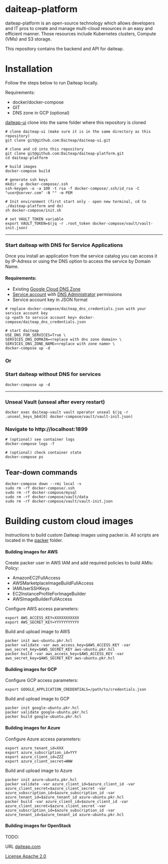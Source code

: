 # daiteap-platform

daiteap-platform is an open-source technology which allows developers and IT pros to create and manage multi-cloud resources in an easy and efficient manner. Those resources include Kubernetes clusters, Compute (VMs) and S3 storage.

This repository contains the backend and API for daiteap. 

# Installation

Follow the steps below to run Daiteap locally. 

Requirements:
- docker/docker-compose
- GIT
- DNS zone in GCP (optional)

[daiteap-ui](https://github.com/Daiteap/daiteap-ui) clone into the same folder where this repository is cloned

```shell
# clone daiteap-ui (make sure it is in the same directory as this repository)
git clone git@github.com:Daiteap/daiteap-ui.git

# clone and cd into this repository
git clone git@github.com:Daiteap/daiteap-platform.git
cd daiteap-platform

# build images
docker-compose build

# generate ssh keys
mkdir -p docker-compose/.ssh
ssh-keygen -o -a 100 -t rsa -f docker-compose/.ssh/id_rsa -C "user@server.com" -N "" -m PEM

# Init environment (first start only - open new terminal, cd to ./daiteap-platform and do)
sh docker-compose/init.sh

# set VAULT_TOKEN variable
export VAULT_TOKEN=$(jq -r .root_token docker-compose/vault/vault-init.json)
```
___
### Start daiteap with DNS for Service Applications
Once you install an application from the service catalog you can access it by IP-Adress or using the DNS option to access the service by Domain Name.

#### Requirements:
- Existing [Google Cloud DNS Zone](https://cloud.google.com/dns/docs/zones#create-pub-zone)
- [Service account](https://cloud.google.com/iam/docs/creating-managing-service-accounts#creating) with [DNS Administrator](https://cloud.google.com/iam/docs/understanding-roles#dns-roles) permissions
- Service account key in JSON format

```shell
# replace docker-compose/daiteap_dns_credentials.json with your service account key
cp <path to service account key> docker-compose/daiteap_dns_credentials.json

# start daiteap
USE_DNS_FOR_SERVICES=True \
SERVICES_DNS_DOMAIN=<replace with dns zone domain> \
SERVICES_DNS_ZONE_NAME=<replace with zone name> \
docker-compose up -d
```

### Or
### Start daiteap without DNS for services
```shell
docker-compose up -d
```
___
### Unseal Vault (unseal after every restart)
```shell
docker exec daiteap-vault vault operator unseal $(jq -r .unseal_keys_b64[0] docker-compose/vault/vault-init.json)
```

### Navigate to http://localhost:1899

```shell
# (optional) see container logs
docker-compose logs -f

# (optional) check container state
docker-compose ps
```

## Tear-down commands
```shell
docker-compose down --rmi local -v
sudo rm -rf docker-compose/.ssh
sudo rm -rf docker-compose/mysql
sudo rm -rf docker-compose/vault/data
sudo rm -rf docker-compose/vault/vault-init.json
```

# Building custom cloud images

Instructions to build custom Daiteap images using packer.io. All scripts are located in the [packer](./packer/) folder.

#### Building images for AWS

Create packer user in AWS IAM and add required policies to build AMIs:
Policy:
- AmazonEC2FullAccess  
- AWSMarketplaceImageBuildFullAccess  
- IAMUserSSHKeys  
- EC2InstanceProfileForImageBuilder  
- AWSImageBuilderFullAccess  

Configure AWS access parameters:
```console
export AWS_ACCESS_KEY=XXXXXXXXXXX
export AWS_SECRET_KEY=YYYYYYYYYYY
```

Build and upload image to AWS
```console
packer init aws-ubuntu.pkr.hcl
packer validate -var aws_access_key=$AWS_ACCESS_KEY -var aws_secret_key=$AWS_SECRET_KEY aws-ubuntu.pkr.hcl
packer build -var aws_access_key=$AWS_ACCESS_KEY -var aws_secret_key=$AWS_SECRET_KEY aws-ubuntu.pkr.hcl
```

#### Building images for GCP

Configure GCP access parameters:
```console
export GOOGLE_APPLICATION_CREDENTIALS=/path/to/credentials.json
```

Build and upload image to GCP
```console
packer init google-ubuntu.pkr.hcl
packer validate google-ubuntu.pkr.hcl
packer build google-ubuntu.pkr.hcl
```

#### Building images for Azure

Configure Azure access parameters:
```console
export azure_tenant_id=XXX
export azure_subscription_id=YYY
export azure_client_id=ZZZ
export azure_client_secret=WWW
```

Build and upload image to Azure
```console
packer init azure-ubuntu.pkr.hcl
packer validate -var azure_client_id=$azure_client_id -var azure_client_secret=$azure_client_secret -var azure_subscription_id=$azure_subscription_id -var azure_tenant_id=$azure_tenant_id azure-ubuntu.pkr.hcl
packer build -var azure_client_id=$azure_client_id -var azure_client_secret=$azure_client_secret -var azure_subscription_id=$azure_subscription_id -var azure_tenant_id=$azure_tenant_id azure-ubuntu.pkr.hcl
```

#### Building images for OpenStack
TODO:


URL [daiteap.com](https://www.daiteap.com/)

[License Apache 2.0](./LICENSE)


